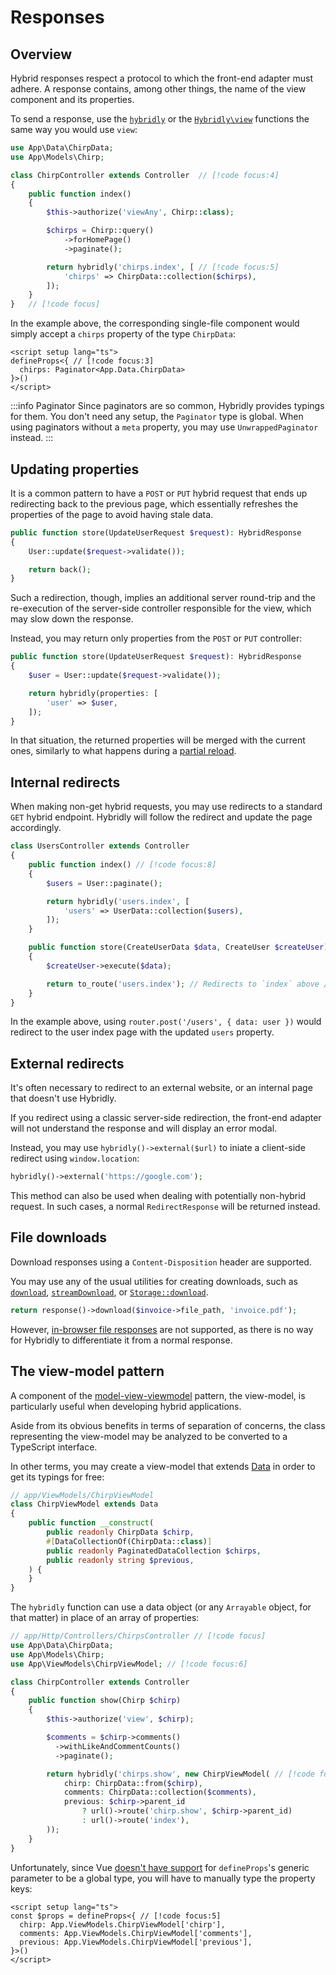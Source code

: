 # Responses

## Overview

Hybrid responses respect a protocol to which the front-end adapter must adhere. A response contains, among other things, the name of the view component and its properties.

To send a response, use the [`hybridly`](../api/laravel/functions.md#hybridly) or the [`Hybridly\view`](../api/laravel/functions.md#view) functions the same way you would use `view`:

```php
use App\Data\ChirpData;
use App\Models\Chirp;

class ChirpController extends Controller  // [!code focus:4]
{
    public function index()
    {
        $this->authorize('viewAny', Chirp::class);

        $chirps = Chirp::query()
            ->forHomePage()
            ->paginate();

        return hybridly('chirps.index', [ // [!code focus:5]
            'chirps' => ChirpData::collection($chirps),
        ]);
    }
}   // [!code focus]
```

In the example above, the corresponding single-file component would simply accept a `chirps` property of the type `ChirpData`:

```vue
<script setup lang="ts">
defineProps<{ // [!code focus:3]
  chirps: Paginator<App.Data.ChirpData>
}>()
</script>
```

:::info Paginator
Since paginators are so common, Hybridly provides typings for them. You don't need any setup, the `Paginator` type is global. When using paginators without a `meta` property, you may use `UnwrappedPaginator` instead.
:::

## Updating properties

It is a common pattern to have a `POST` or `PUT` hybrid request that ends up redirecting back to the previous page, which essentially refreshes the properties of the page to avoid having stale data.

```php
public function store(UpdateUserRequest $request): HybridResponse
{
    User::update($request->validate());

    return back();
}
```

Such a redirection, though, implies an additional server round-trip and the re-execution of the server-side controller responsible for the view, which may slow down the response.

Instead, you may return only properties from the `POST` or `PUT` controller:

```php
public function store(UpdateUserRequest $request): HybridResponse
{
    $user = User::update($request->validate());

    return hybridly(properties: [
        'user' => $user,
    ]);
}
```

In that situation, the returned properties will be merged with the current ones, similarly to what happens during a [partial reload](./partial-reloads.md).

## Internal redirects

When making non-get hybrid requests, you may use redirects to a standard `GET` hybrid endpoint. Hybridly will follow the redirect and update the page accordingly.

```php
class UsersController extends Controller
{
    public function index() // [!code focus:8]
    {
        $users = User::paginate();

        return hybridly('users.index', [
            'users' => UserData::collection($users),
        ]);
    }

    public function store(CreateUserData $data, CreateUser $createUser) // [!code focus:6]
    {
        $createUser->execute($data);

        return to_route('users.index'); // Redirects to `index` above // [!code hl]
    }
}
```

In the example above, using `router.post('/users', { data: user })` would redirect to the user index page with the updated `users` property.

## External redirects

It's often necessary to redirect to an external website, or an internal page that doesn't use Hybridly.

If you redirect using a classic server-side redirection, the front-end adapter will not understand the response and will display an error modal. 

Instead, you may use `hybridly()->external($url)` to iniate a client-side redirect using `window.location`:

```php
hybridly()->external('https://google.com');
```

This method can also be used when dealing with potentially non-hybrid request. In such cases, a normal `RedirectResponse` will be returned instead.

## File downloads

Download responses using a `Content-Disposition` header are supported.

You may use any of the usual utilities for creating downloads, such as [`download`](https://laravel.com/docs/master/responses#file-downloads), [`streamDownload`](https://laravel.com/docs/master/responses#streamed-downloads), or [`Storage::download`](https://laravel.com/docs/10.x/filesystem#downloading-files). 

```php
return response()->download($invoice->file_path, 'invoice.pdf');
```

However, [in-browser file responses](https://laravel.com/docs/master/responses#file-responses) are not supported, as there is no way for Hybridly to differentiate it from a normal response.

## The view-model pattern

A component of the [model-view-viewmodel](https://en.wikipedia.org/wiki/Model%E2%80%93view%E2%80%93viewmodel) pattern, the view-model, is particularly useful when developing hybrid applications.

Aside from its obvious benefits in terms of separation of concerns, the class representing the view-model may be analyzed to be converted to a TypeScript interface.

In other terms, you may create a view-model that extends [Data](https://github.com/spatie/laravel-data) in order to get its typings for free:

```php
// app/ViewModels/ChirpViewModel
class ChirpViewModel extends Data
{
    public function __construct(
        public readonly ChirpData $chirp,
        #[DataCollectionOf(ChirpData::class)]
        public readonly PaginatedDataCollection $chirps,
        public readonly string $previous,
    ) {
    }
}
```

The `hybridly` function can use a data object (or any `Arrayable` object, for that matter) in place of an array of properties:

```php
// app/Http/Controllers/ChirpsController // [!code focus]
use App\Data\ChirpData;
use App\Models\Chirp;
use App\ViewModels\ChirpViewModel; // [!code focus:6]

class ChirpController extends Controller
{
    public function show(Chirp $chirp) 
    {
        $this->authorize('view', $chirp);

        $comments = $chirp->comments()
          ->withLikeAndCommentCounts()
          ->paginate();

        return hybridly('chirps.show', new ChirpViewModel( // [!code focus:9]
            chirp: ChirpData::from($chirp),
            comments: ChirpData::collection($comments),
            previous: $chirp->parent_id
                ? url()->route('chirp.show', $chirp->parent_id)
                : url()->route('index'),
        ));
    }
}

```

Unfortunately, since Vue [doesn't have support](https://vuejs.org/api/sfc-script-setup.html#typescript-only-features) for `defineProps`'s generic parameter to be a global type, you will have to manually type the property keys:

```vue
<script setup lang="ts">
const $props = defineProps<{ // [!code focus:5]
  chirp: App.ViewModels.ChirpViewModel['chirp'],
  comments: App.ViewModels.ChirpViewModel['comments'],
  previous: App.ViewModels.ChirpViewModel['previous'],
}>()
</script>
```
